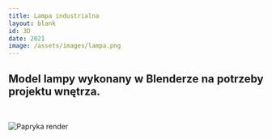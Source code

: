 ```yaml
---
title: Lampa industrialna
layout: blank
id: 3D
date: 2021
image: /assets/images/lampa.png
---
```


<div style="text-align: justify"> 
<h2> 
Model lampy wykonany w Blenderze na potrzeby projektu wnętrza. 
</h2><br>
</div>

![Papryka render]({{site.url}}/assets/images/lampa.png)


